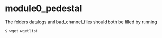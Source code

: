 # module0_pedestal
The folders datalogs and bad_channel_files should both be filled by running
```
$ wget wgetlist
```

